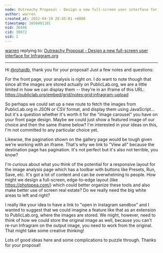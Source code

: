 ```yaml
---
node: Outreachy Proposal - Design a new full-screen user interface for Infragram.org
author: warren
created_at: 2022-04-19 20:45:01 +0000
timestamp: 1650401101
nid: 30446
cid: 30072
uid: 1
---
```




[warren](../profile/warren) replying to: [Outreachy Proposal - Design a new full-screen user interface for Infragram.org](../notes/rohaidb/04-17-2022/outreachy-proposal-refine-the-public-lab-rich-editor)

----

Hi [@rohaidb](/profile/rohaidb), thank you for your proposal! Just a few notes and questions:

For the front page, your analysis is right on. I do want to note though that since all the images are stored actually on PublicLab.org, we are a little limited in how we can display them -- they're in an iframe of this URL: https://publiclab.org/embed/grid/notes:grid:infragram-upload

So perhaps we could set up a new route to fetch the images from PublicLab.org in JSON or CSV format, and display them using JavaScript... but it's a question whether it's worth it for the "image carousel" you have on your front page design. Maybe we could just show a featured image of our choice and then the same iframe below? I'm interested in your ideas on this, I'm not committed to any particular choice yet. 

Likewise, the pagination shown on the gallery page would be tough given we're working with an iframe. That's why we link to "View all" because the destination page has pagination. It's not perfect but it's also not terrible, you know?


I'm curious about what you think of the potential for a responsive layout for the image analysis page which has a toolbar with buttons like Presets, Run, Save, etc. It's got a lot of content and can be overwhelming to people. How might we design a full-screen, edge-to-edge layout (like https://photopea.com/) which could better organize these tools and also make better use of screen real estate? Do we really need the big white areas to left and right? 

I really like your idea to have a link to "open in instagram sandbox" and I wanted to suggest that we could imagine a feature like that as an extension to PublicLab.org, where the images are stored. We might, however, need to think of how we could store the original image as well, because you can't re-run Infragram on the output image, you need to work from the original. That might take some creative thinking!

Lots of good ideas here and some complications to puzzle through. Thanks for your proposal!